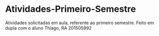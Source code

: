 # Atividades-Primeiro-Semestre
Atividades solicitadas em aula, referente ao primeiro semestre. Feito em dupla com o aluno Thiago, RA 201505992
